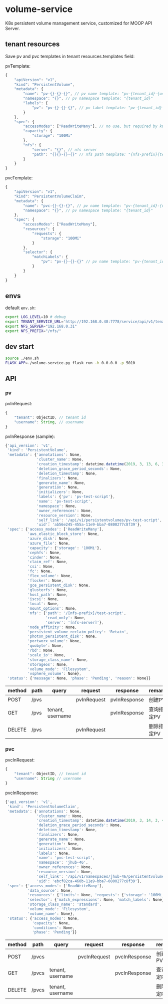 # volume-service

K8s persistent volume management service, customized for MOOP API Server.  

## tenant resources

Save pv and pvc templates in tenant resources.templates field:  

pvTemplate:  

```js
{
    "apiVersion": "v1",
    "kind": "PersistentVolume",
    "metadata": {
        "name": "pv-{}-{}-{}", // pv name template: "pv-{tenant_id}-{username}-{tag}"
        "namespace": "{}", // pv namespace template: "{tenant_id}"
        "labels": {
            "pv": "pv-{}-{}-{}", // pv label template: "pv-{tenant_id}-{username}-{tag}"
        }
    },
    "spec": {
        "accessModes": ["ReadWriteMany"], // no use, but required by k8s
        "capacity": {
            "storage": "100Mi"
        },
        "nfs": {
            "server": "{}", // nfs server
            "path": "{}{}-{}-{}" // nfs path template: "{nfs-prefix}{tenant_id}-{username}-{tag}"
        }
    }
}
```

pvcTemplate:  

```js
{
    "apiVersion": "v1",
    "kind": "PersistentVolumeClaim",
    "metadata": {
        "name": "pvc-{}-{}-{}", // pv name template: "pv-{tenant_id}-{username}-{tag}"
        "namespace": "{}", // pv namespace template: "{tenant_id}"
    },
    "spec": {
        "accessModes": ["ReadWriteMany"],
        "resources": {
            "requests": {
                "storage": "100Mi"
            }
        },
        "selector": {
            "matchLabels": {
                "pv": "pv-{}-{}-{}" // pv name template: "pv-{tenant_id}-{username}-{tag}"
            }
        }
    }
}
```

## envs

default ```env.sh```:  

```sh
export LOG_LEVEL=10 # debug
export TENANT_SERVICE_URL='http://192.168.0.48:7778/service/api/v1/tenants'
export NFS_SERVER="192.168.0.31"
export NFS_PREFIX="/nfs/"
```

## dev start

```sh
source ./env.sh
FLASK_APP=./volume-service.py flask run -h 0.0.0.0 -p 5010
```

## API

### pv

pvInRequest:  

```js
{
    "tenant": ObjectID, // tenant id
    "username": String, // username
}
```

pvInResponse (sample):  

```js
{'api_version': 'v1',
 'kind': 'PersistentVolume',
 'metadata': {'annotations': None,
              'cluster_name': None,
              'creation_timestamp': datetime.datetime(2019, 3, 13, 6, 38, 53, tzinfo=tzutc()),
              'deletion_grace_period_seconds': None,
              'deletion_timestamp': None,
              'finalizers': None,
              'generate_name': None,
              'generation': None,
              'initializers': None,
              'labels': {'pv': 'pv-test-script'},
              'name': 'pv-test-script',
              'namespace': None,
              'owner_references': None,
              'resource_version': None,
              'self_link': '/api/v1/persistentvolumes/pv-test-script',
              'uid': 'ab56e245-455a-11e9-bba7-0800277c8f39'},
 'spec': {'access_modes': ['ReadWriteMany'],
          'aws_elastic_block_store': None,
          'azure_disk': None,
          'azure_file': None,
          'capacity': {'storage': '100Mi'},
          'cephfs': None,
          'cinder': None,
          'claim_ref': None,
          'csi': None,
          'fc': None,
          'flex_volume': None,
          'flocker': None,
          'gce_persistent_disk': None,
          'glusterfs': None,
          'host_path': None,
          'iscsi': None,
          'local': None,
          'mount_options': None,
          'nfs': {'path': '/[nfs-prefix]/test-script',
                  'read_only': None,
                  'server': '[nfs-server]'},
          'node_affinity': None,
          'persistent_volume_reclaim_policy': 'Retain',
          'photon_persistent_disk': None,
          'portworx_volume': None,
          'quobyte': None,
          'rbd': None,
          'scale_io': None,
          'storage_class_name': None,
          'storageos': None,
          'volume_mode': 'Filesystem',
          'vsphere_volume': None},
 'status': {'message': None, 'phase': 'Pending', 'reason': None}}
```

| method | path | query | request | response | remark |
| ------ | ---- | ----- | ------- | -------- | ------ |
| POST | /pvs | | pvInRequest | pvInResponse | 创建PV |
| GET | /pvs | tenant, username | | pvInResponse | 查询指定PV |
| DELETE | /pvs | | pvInRequest | | 删除指定PV |

### pvc

pvcInRequest:  

```js
{
    "tenant": ObjectID, // tenant id
    "username": String // username
}
```

pvcInResponse:  

```js
{'api_version': 'v1',
 'kind': 'PersistentVolumeClaim',
 'metadata': {'annotations': None,
              'cluster_name': None,
              'creation_timestamp': datetime.datetime(2019, 3, 14, 3, 47, 42, tzinfo=tzutc()),
              'deletion_grace_period_seconds': None,
              'deletion_timestamp': None,
              'finalizers': None,
              'generate_name': None,
              'generation': None,
              'initializers': None,
              'labels': None,
              'name': 'pvc-test-script',
              'namespace': 'jhub-46',
              'owner_references': None,
              'resource_version': None,
              'self_link': '/api/v1/namespaces/jhub-46/persistentvolumeclaims/pvc-test-script',
              'uid': 'ebcf82ca-460b-11e9-bba7-0800277c8f39'},
 'spec': {'access_modes': ['ReadWriteMany'],
          'data_source': None,
          'resources': {'limits': None, 'requests': {'storage': '100Mi'}},
          'selector': {'match_expressions': None, 'match_labels': None},
          'storage_class_name': 'standard',
          'volume_mode': 'Filesystem',
          'volume_name': None},
 'status': {'access_modes': None,
            'capacity': None,
            'conditions': None,
            'phase': 'Pending'}}
```

| method | path | query | request | response | remark |
| ------ | ---- | ----- | ------- | -------- | ------ |
| POST | /pvcs | | pvcInRequest | pvcInResponse | 创建PVC |
| GET | /pvcs | tenant, username | | pvcInResponse | 查询指定PVC |
| DELETE | /pvcs | tenant, username | | | 删除指定PVC |
